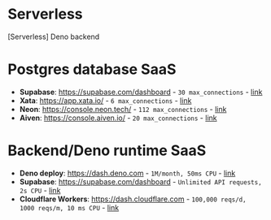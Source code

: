 # Serverless
[Serverless] Deno backend

# Postgres database SaaS
- **Supabase**: https://supabase.com/dashboard - `30 max_connections` - [link](https://supabase.com/docs/guides/platform/compute-and-disk#postgres-replication-slots-wal-senders-and-connections)
- **Xata**: https://app.xata.io/ - `6 max_connections` - [link](https://xata.io/docs/concepts/pricing#concurrency-limit)
- **Neon**: https://console.neon.tech/ - `112 max_connections` - [link](https://neon.tech/docs/connect/connection-pooling#connection-limits-without-connection-pooling)
- **Aiven**: https://console.aiven.io/ - `20 max_connections` - [link](https://aiven.io/docs/products/postgresql/reference/pg-connection-limits)

# Backend/Deno runtime SaaS
- **Deno deploy**: https://dash.deno.com - `1M/month, 50ms CPU` - [link](https://deno.com/deploy/pricing)
- **Supabase**: https://supabase.com/dashboard - `Unlimited API requests, 2s CPU` - [link](https://supabase.com/docs/guides/functions/limits#runtime-limits)
- **Cloudflare Workers**: https://dash.cloudflare.com - `100,000 reqs/d, 1000 reqs/m, 10 ms CPU` - [link](https://developers.cloudflare.com/workers/platform/limits/#worker-limits)
